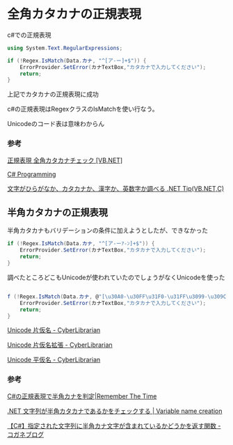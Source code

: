 # 全角カタカナの正規表現

c#での正規表現

```c#
using System.Text.RegularExpressions;

if (!Regex.IsMatch(Data.カナ, "^[ア-ー]+$")) {
    ErrorProvider.SetError(カナTextBox,"カタカナで入力してください");
    return;
}
```

上記でカタカナの正規表現に成功

c#の正規表現はRegexクラスのIsMatchを使い行なう。

Unicodeのコード表は意味わからん

### 参考

[正規表現 全角カタカナチェック [VB\.NET]](https://www.adonetvb.com/DotNet/tipsSeikiHyogen4.html)

[C\# Programming](https://uchukamen.com/Programming1/Validation/)

[文字がひらがなか、カタカナか、漢字か、英数字か調べる .NET Tip(VB\.NET,C)](https://dobon.net/vb/dotnet/string/ishiragana.html)

## 半角カタカナの正規表現

半角カタカナもバリデーションの条件に加えようとしたが、できなかった

```c#
if (!Regex.IsMatch(Data.カナ, "^[ア-ーｱ-ﾝ]+$")) {
    ErrorProvider.SetError(カナTextBox,"カタカナで入力してください");
    return;
}
```

調べたところどこもUnicodeが使われていたのでしょうがなくUnicodeを使った

```c#

f (!Regex.IsMatch(Data.カナ, @"[\u30A0-\u30FF\u31F0-\u31FF\u3099-\u309C\uFF65-\uFF9F]+$")) {
    ErrorProvider.SetError(カナTextBox,"カタカナで入力してください");
    return;
}
```
[Unicode 片仮名 \- CyberLibrarian](http://www.asahi-net.or.jp/~ax2s-kmtn/ref/unicode/u30a0.html)

[Unicode 片仮名拡張 \- CyberLibrarian](http://www.asahi-net.or.jp/~ax2s-kmtn/ref/unicode/u31f0.html)

[Unicode 平仮名 \- CyberLibrarian](http://www.asahi-net.or.jp/~ax2s-kmtn/ref/unicode/u3040.html)

### 参考

[C\#の正規表現で半角カナを判定\|Remember The Time](https://www.remember-the-time.xyz/2016/01/c-sharp-regex-hankaku-kana-exist.html)

[\.NET 文字列が半角カタカナであるかをチェックする \| Variable name creation](http://hensumei.com/archives/2352)

[【C\#】指定された文字列に半角カナ文字が含まれているかどうかを返す関数 \- コガネブログ](http://baba-s.hatenablog.com/entry/2014/11/07/100713)